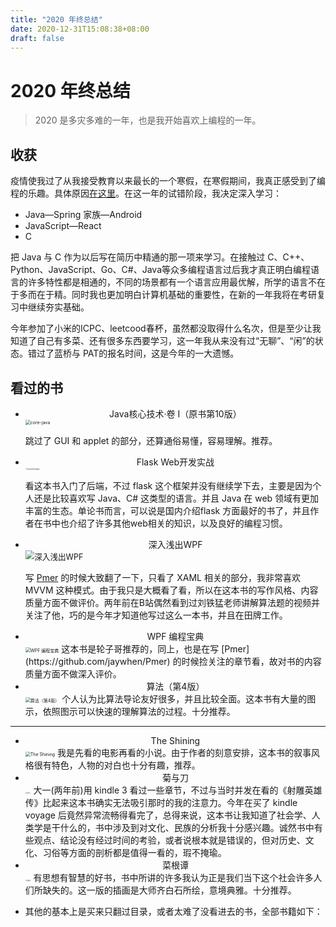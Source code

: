 ```yaml
---
title: "2020 年终总结"
date: 2020-12-31T15:08:38+08:00
draft: false
---
```

# 2020 年终总结

> 2020 是多灾多难的一年，也是我开始喜欢上编程的一年。

## 收获
疫情使我过了从我接受教育以来最长的一个寒假，在寒假期间，我真正感受到了编程的乐趣。具体原因[在这里](https://jaywhen.com/life/recently/)。在这一年的试错阶段，我决定深入学习：
- Java—Spring 家族—Android
- JavaScript—React
- C

把 Java 与 C 作为以后写在简历中精通的那一项来学习。在接触过 C、C++、Python、JavaScript、Go、C#、Java等众多编程语言过后我才真正明白编程语言的许多特性都是相通的，不同的场景都有一个语言应用最优解，所学的语言不在于多而在于精。同时我也更加明白计算机基础的重要性，在新的一年我将在考研复习中继续夯实基础。

今年参加了小米的ICPC、leetcood春杯，虽然都没取得什么名次，但是至少让我知道了自己有多菜、还有很多东西要学习，这一年我从来没有过“无聊”、“闲”的状态。错过了蓝桥与 PAT的报名时间，这是今年的一大遗憾。



## 看过的书

- <center>Java核心技术·卷 I（原书第10版）</center>
  <img src="https://images.weserv.nl/?url=img3.doubanio.com/view/subject/l/public/s29063065.jpg" alt="core-java" style="zoom:50%;" />

  跳过了 GUI 和 applet 的部分，还算通俗易懂，容易理解。推荐。

- <center>Flask Web开发实战</center>
  <img src="https://images.weserv.nl/?url=img3.doubanio.com/view/subject/l/public/s29993522.jpg" alt="Flask Web开发实战" style="zoom: 16%;" />

  看这本书入门了后端，不过 flask 这个框架并没有继续学下去，主要是因为个人还是比较喜欢写 Java、C# 这类型的语言。并且 Java 在 web 领域有更加丰富的生态。单论书而言，可以说是国内介绍flask 方面最好的书了，并且作者在书中也介绍了许多其他web相关的知识，以及良好的编程习惯。
  
- <center>深入浅出WPF</center>
  <img src="https://images.weserv.nl/?url=img3.doubanio.com/view/subject/l/public/s4465094.jpg" alt="深入浅出WPF" style="zoom:90%;" />

  写 [Pmer](https://github.com/jaywhen/Pmer) 的时候大致翻了一下，只看了 XAML 相关的部分，我非常喜欢 MVVM 这种模式。由于我只是大概看了看，所以在这本书的写作风格、内容质量方面不做评价。两年前在B站偶然看到过刘铁猛老师讲解算法题的视频并关注了他，巧的是今年才知道他写过这么一本书，并且在田牌工作。
  
- <center>WPF 编程宝典</center>
  <img src="https://images.weserv.nl/?url=img3.doubanio.com/view/subject/l/public/s27167932.jpg" alt="WPF 编程宝典" style="zoom:50%;" />
  这本书是轮子哥推荐的，同上，也是在写 [Pmer](https://github.com/jaywhen/Pmer) 的时候捡关注的章节看，故对书的内容质量方面不做深入评价。
  
- <center>算法（第4版）</center>
  <img src="https://images.weserv.nl/?url=img3.doubanio.com/view/subject/l/public/s29107491.jpg" alt="算法（第4版）" style="zoom:50%;" />
  个人认为比算法导论友好很多，并且比较全面。这本书有大量的图示，依照图示可以快速的理解算法的过程。十分推荐。

---

- <center>The Shining</center>
  <img src="https://images.weserv.nl/?url=img3.doubanio.com/view/subject/l/public/s10184480.jpg" alt="The Shining" style="zoom:50%;" />
  我是先看的电影再看的小说。由于作者的刻意安排，这本书的叙事风格很有特色，人物的对白也十分有趣，推荐。
  
- <center>菊与刀</center>
  <img src="https://images.weserv.nl/?url=img3.doubanio.com/view/subject/l/public/s28659267.jpg" alt="菊与刀" style="zoom:15%;" />
  大一(两年前)用 kindle 3 看过一些章节，不过与当时并发在看的《射雕英雄传》比起来这本书确实无法吸引那时的我的注意力。今年在买了 kindle voyage 后竟然异常流畅得看完了，总得来说，这本书让我知道了社会学、人类学是干什么的，书中涉及到对文化、民族的分析我十分感兴趣。诚然书中有些观点、结论没有经过时间的考验，或者说根本就是错误的，但对历史、文化、习俗等方面的剖析都是值得一看的，瑕不掩瑜。
  
- <center>菜根谭</center>
  <img src="https://images.weserv.nl/?url=img3.doubanio.com/view/subject/l/public/s29773237.jpg" alt="菜根谭" style="zoom:15%;" />
  有思想有智慧的好书，书中所讲的许多我认为正是我们当下这个社会许多人们所缺失的。这一版的插画是大师齐白石所绘，意境典雅。十分推荐。
  
- 其他的基本上是买来只翻过目录，或者太难了没看进去的书，全部书籍如下：



